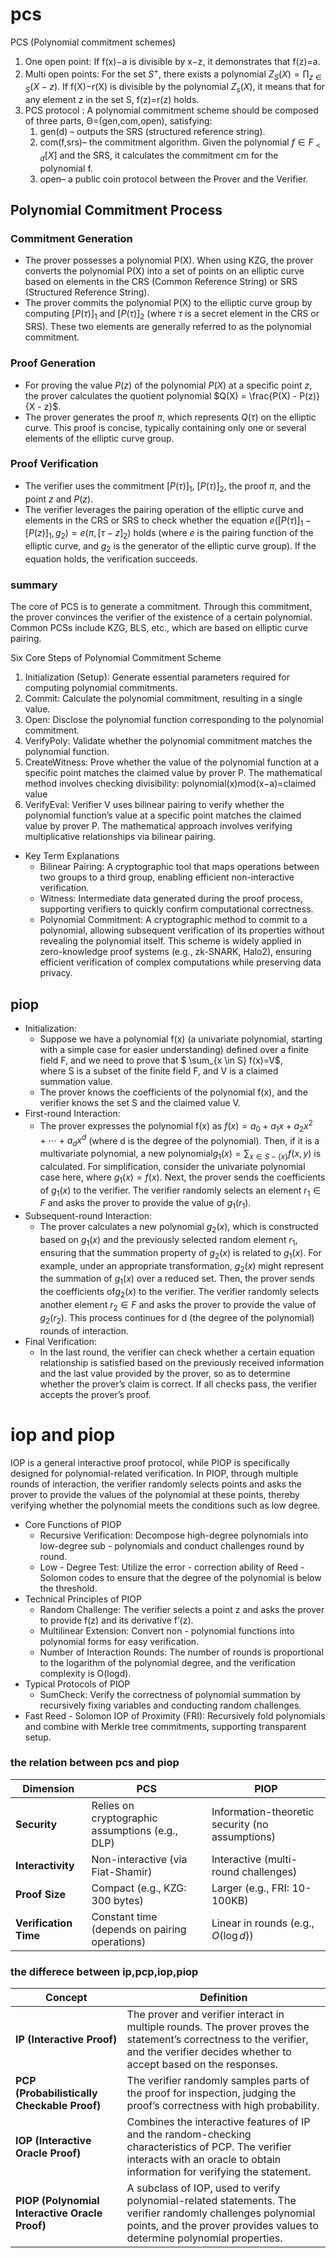 # pcs
PCS (Polynomial commitment schemes)
1. One open point: 
If f(x)−a is divisible by x−z, it demonstrates that f(z)=a.
2. Multi open points: 
For the set $S^+$, there exists a polynomial $Z_S(X) = \prod_{z \in S} (X - z)$. If f(X)−r(X) is divisible by the polynomial $Z_s(X)$, it means that for any element z in the set S, f(z)=r(z) holds.
3. PCS protocol : A polynomial commitment scheme should be composed of three parts, Θ=(gen,com,open), satisfying:
    1. gen(d) – outputs the SRS (structured reference string).
    2. com(f,srs)– the commitment algorithm. Given the polynomial $f \in F_{<d} [X]$ and the SRS, it calculates the commitment cm for the polynomial f.
    3. open– a public coin protocol between the Prover and the Verifier.

## Polynomial Commitment Process  

### Commitment Generation  
- The prover possesses a polynomial  P(X). When using KZG, the prover converts the polynomial  P(X) into a set of points on an elliptic curve based on elements in the CRS (Common Reference String) or SRS (Structured Reference String).  
- The prover commits the polynomial  P(X)  to the elliptic curve group by computing $[P(\tau)]_1$ and $[P(\tau)]_2$ (where $\tau$ is a secret element in the CRS or SRS). These two elements are generally referred to as the polynomial commitment.  

### Proof Generation  
- For proving the value $P(z)$ of the polynomial $P(X)$ at a specific point $z$, the prover calculates the quotient polynomial $Q(X) = \frac{P(X) - P(z)}{X - z}$.  
- The prover generates the proof $\pi$, which represents $Q(\tau)$ on the elliptic curve. This proof is concise, typically containing only one or several elements of the elliptic curve group.  

### Proof Verification  
- The verifier uses the commitment $[P(\tau)]_1$, $[P(\tau)]_2$, the proof $\pi$, and the point $z$ and $P(z)$.  
- The verifier leverages the pairing operation of the elliptic curve and elements in the CRS or SRS to check whether the equation $e\left([P(\tau)]_1 - [P(z)]_1, g_2\right) = e\left(\pi, [\tau - z]_2\right)$ holds (where $e$ is the pairing function of the elliptic curve, and $g_2$ is the generator of the elliptic curve group). If the equation holds, the verification succeeds.  





### summary
The core of PCS is to generate a commitment. Through this commitment, the prover convinces the verifier of the existence of a certain polynomial. Common PCSs include KZG, BLS, etc., which are based on elliptic curve pairing.

Six Core Steps of Polynomial Commitment Scheme
1. Initialization (Setup): Generate essential parameters required for computing polynomial commitments.
2. Commit: Calculate the polynomial commitment, resulting in a single value.
3. Open: Disclose the polynomial function corresponding to the polynomial commitment.
4. VerifyPoly: Validate whether the polynomial commitment matches the polynomial function.
5. CreateWitness: Prove whether the value of the polynomial function at a specific point matches the claimed value by prover P. The mathematical method involves checking divisibility: polynomial(x)mod(x−a)=claimed value
6. VerifyEval: Verifier V uses bilinear pairing to verify whether the polynomial function’s value at a specific point matches the claimed value by prover P. The mathematical approach involves verifying multiplicative relationships via bilinear pairing.
* Key Term Explanations
    * Bilinear Pairing: A cryptographic tool that maps operations between two groups to a third group, enabling efficient non-interactive verification.
    * Witness: Intermediate data generated during the proof process, supporting verifiers to quickly confirm computational correctness.
    * Polynomial Commitment: A cryptographic method to commit to a polynomial, allowing subsequent verification of its properties without revealing the polynomial itself.
This scheme is widely applied in zero-knowledge proof systems (e.g., zk-SNARK, Halo2), ensuring efficient verification of complex computations while preserving data privacy.



## piop
* Initialization:
    * Suppose we have a polynomial f(x) (a univariate polynomial, starting with a simple case for easier understanding) defined over a finite field F, and we need to prove that $ \sum_{x \in S} f(x)=V$, where S is a subset of the finite field F, and V is a claimed summation value. 
    * The prover knows the coefficients of the polynomial f(x), and the verifier knows the set S and the claimed value V.
* First-round Interaction:
    * The prover expresses the polynomial f(x) as $f(x)=a_0​+a_1x + a_2x^2 +  \cdots + a_dx^d$ (where d is the degree of the polynomial). Then, if it is a multivariate polynomial, a new polynomial$g_1(x)=\sum_{x \in S - \{x\}} f(x,y)$ is calculated. For simplification, consider the univariate polynomial case here, where $g_1(x)=f(x)$. Next, the prover sends the coefficients of $g_1(x)$ to the verifier. The verifier randomly selects an element $r_1 \in F$ and asks the prover to provide the value of $g_1(r_1)$.
* Subsequent-round Interaction:
    * The prover calculates a new polynomial $g_2(x)$, which is constructed based on $g_1(x)$ and the previously selected random element $r_1$, ensuring that the summation property of $g_2(x)$ is related to $g_1(x)$. For example, under an appropriate transformation, $g_2(x)$ might represent the summation of $g_1(x)$ over a reduced set. Then, the prover sends the coefficients of$g_2(x)$ to the verifier. The verifier randomly selects another element $r_2 \in F$ and asks the prover to provide the value of $g_2(r_2)$. This process continues for d (the degree of the polynomial) rounds of interaction.
* Final Verification:
    * In the last round, the verifier can check whether a certain equation relationship is satisfied based on the previously received information and the last value provided by the prover, so as to determine whether the prover’s claim is correct. If all checks pass, the verifier accepts the prover’s proof.

# iop and piop
IOP is a general interactive proof protocol, while PIOP is specifically designed for polynomial-related verification. In PIOP, through multiple rounds of interaction, the verifier randomly selects points and asks the prover to provide the values of the polynomial at these points, thereby verifying whether the polynomial meets the conditions such as low degree.
* Core Functions of PIOP
    * Recursive Verification: Decompose high-degree polynomials into low-degree sub - polynomials and conduct challenges round by round.
    * Low - Degree Test: Utilize the error - correction ability of Reed - Solomon codes to ensure that the degree of the polynomial is below the threshold.
* Technical Principles of PIOP
    * Random Challenge: The verifier selects a point z and asks the prover to provide f(z) and its derivative f’(z).
    * Multilinear Extension: Convert non - polynomial functions into polynomial forms for easy verification.
    * Number of Interaction Rounds: The number of rounds is proportional to the logarithm of the polynomial degree, and the verification complexity is O(logd).
* Typical Protocols of PIOP
    * SumCheck: Verify the correctness of polynomial summation by recursively fixing variables and conducting random challenges.
* Fast Reed - Solomon IOP of Proximity (FRI): Recursively fold polynomials and combine with Merkle tree commitments, supporting transparent setup.


### the relation between pcs and piop

| **Dimension**   | **PCS**                          | **PIOP**                          |
|------------------|----------------------------------|-----------------------------------|
| **Security**     | Relies on cryptographic assumptions (e.g., DLP) | Information-theoretic security (no assumptions) |
| **Interactivity**| Non-interactive (via Fiat-Shamir) | Interactive (multi-round challenges) |
| **Proof Size**   | Compact (e.g., KZG: 300 bytes)   | Larger (e.g., FRI: 10-100KB)      |
| **Verification Time** | Constant time (depends on pairing operations) | Linear in rounds (e.g., $O(\log d)$) |

### the differece between ip,pcp,iop,piop
| **Concept**                          | **Definition**                                                                 |
|--------------------------------------|--------------------------------------------------------------------------------|
| **IP (Interactive Proof)**           | The prover and verifier interact in multiple rounds. The prover proves the statement’s correctness to the verifier, and the verifier decides whether to accept based on the responses. |
| **PCP (Probabilistically Checkable Proof)** | The verifier randomly samples parts of the proof for inspection, judging the proof’s correctness with high probability. |
| **IOP (Interactive Oracle Proof)**  | Combines the interactive features of IP and the random-checking characteristics of PCP. The verifier interacts with an oracle to obtain information for verifying the statement. |
| **PIOP (Polynomial Interactive Oracle Proof)** | A subclass of IOP, used to verify polynomial-related statements. The verifier randomly challenges polynomial points, and the prover provides values to determine polynomial properties. |
